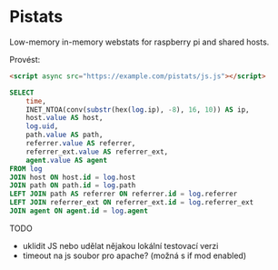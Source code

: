 # Pistats

Low-memory in-memory webstats for raspberry pi and shared hosts.

Provést:

```html
<script async src="https://example.com/pistats/js.js"></script>
```

```sql
SELECT
    time,
    INET_NTOA(conv(substr(hex(log.ip), -8), 16, 10)) AS ip,
    host.value AS host,
    log.uid,
    path.value AS path,
    referrer.value AS referrer,
    referrer_ext.value AS referrer_ext,
    agent.value AS agent
FROM log
JOIN host ON host.id = log.host
JOIN path ON path.id = log.path
LEFT JOIN path AS referrer ON referrer.id = log.referrer
LEFT JOIN referrer_ext ON referrer_ext.id = log.referrer_ext
JOIN agent ON agent.id = log.agent
```

TODO

- uklidit JS nebo udělat nějakou lokální testovací verzi
- timeout na js soubor pro apache? (možná s if mod enabled)
